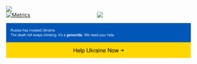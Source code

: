 <a href="https://api.daily.dev/get?r=thecyanaxolotl" target="_blank">
  <div>
      <img
    width="356"
    align="left"
    src="https://count.getloli.com/get/@:TheCyanAxolotl?theme=rule34"
  />
  <img
    width="256"
    align="right"
    src="https://raw.githubusercontent.com/thecyanaxolotl/thecyanaxolotl/main/devcard.svg"
  />
  </div>
  
  ![Metrics](https://raw.githubusercontent.com/thecyanaxolotl/thecyanaxolotl/main/github-metrics.svg)
 </a>
  <a href="https://api.daily.dev/get?r=thecyanaxolotl" target="_blank">

</a>

[![Stand With Ukraine](https://raw.githubusercontent.com/vshymanskyy/StandWithUkraine/main/banner2-direct.svg)](https://ukraine.europarl.europa.eu/)

